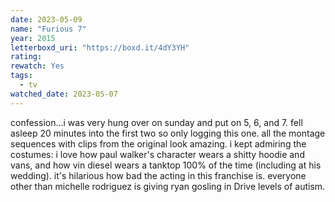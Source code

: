 ```yaml
---
date: 2023-05-09
name: "Furious 7"
year: 2015
letterboxd_uri: "https://boxd.it/4dY3YH"
rating: 
rewatch: Yes
tags:
  - tv
watched_date: 2023-05-07
---
```


confession...i was very hung over on sunday and put on 5, 6, and 7. fell asleep 20 minutes into the first two so only logging this one. all the montage sequences with clips from the original look amazing. i kept admiring the costumes: i love how paul walker's character wears a shitty hoodie and vans, and how vin diesel wears a tanktop 100% of the time (including at his wedding). it's hilarious how bad the acting in this franchise is. everyone other than michelle rodriguez is giving ryan gosling in Drive levels of autism.
